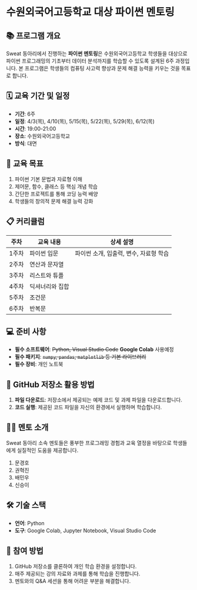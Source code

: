 # 수원외국어고등학교 대상 파이썬 멘토링

## 📚 프로그램 개요
Sweat 동아리에서 진행하는 **파이썬 멘토링**은 수원외국어고등학교 학생들을 대상으로 파이썬 프로그래밍의 기초부터 데이터 분석까지를 학습할 수 있도록 설계된 6주 과정입니다. 본 프로그램은 학생들의 컴퓨팅 사고력 향상과 문제 해결 능력을 키우는 것을 목표로 합니다.

## 🗓️ 교육 기간 및 일정
- **기간**: 6주
- **일정**: 4/3(목), 4/10(목), 5/15(목), 5/22(목), 5/29(목), 6/12(목)
- **시간**: 19:00-21:00
- **장소**: 수원외국어고등학교
- **방식**: 대면

## 🎯 교육 목표
1. 파이썬 기본 문법과 자료형 이해
2. 제어문, 함수, 클래스 등 핵심 개념 학습
3. 간단한 프로젝트를 통해 코딩 능력 배양
4. 학생들의 창의적 문제 해결 능력 강화

## 📋 커리큘럼
| 주차 | 교육 내용 | 상세 설명 |
|------|----------|-----------|
| 1주차 | 파이썬 입문 | 파이썬 소개, 입출력, 변수, 자료형 학습 |
| 2주차 | 연산과 문자열 |  |
| 3주차 | 리스트와 튜플 |  |
| 4주차 | 딕셔너리와 집합 |  |
| 5주차 | 조건문 |  |
| 6주차 | 반복문 |  |

## 💻 준비 사항
- **필수 소프트웨어**:  ~~Python, Visual Studio Code~~ **Google Colab** 사용예정
- **필수 패키지**: ~~`numpy`, `pandas`, `matplotlib` 등 기본 라이브러리~~
- **필수 장비**: 개인 노트북


## 📂 GitHub 저장소 활용 방법
1. **파일 다운로드**: 저장소에서 제공되는 예제 코드 및 과제 파일을 다운로드합니다.
2. **코드 실행**: 제공된 코드 파일을 자신의 환경에서 실행하며 학습합니다.

## 👩‍🏫 멘토 소개
Sweat 동아리 소속 멘토들은 풍부한 프로그래밍 경험과 교육 열정을 바탕으로 학생들에게 실질적인 도움을 제공합니다.
1. 문경호
2. 권혁진
3. 배민우
4. 신승이

## 🛠️ 기술 스택
- **언어**: Python
- **도구**: Google Colab, Jupyter Notebook, Visual Studio Code 

## 🙌 참여 방법
1. GitHub 저장소를 클론하여 개인 학습 환경을 설정합니다.
2. 매주 제공되는 강의 자료와 과제를 통해 학습을 진행합니다.
3. 멘토와의 Q&A 세션을 통해 어려운 부분을 해결합니다.
